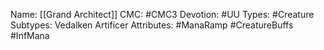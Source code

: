 Name: [[Grand Architect]]
CMC: #CMC3
Devotion: #UU
Types: #Creature
Subtypes: Vedalken Artificer
Attributes: #ManaRamp #CreatureBuffs #InfMana 